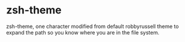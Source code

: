 # zsh-theme
zsh-theme, one character modified from default robbyrussell theme to expand the path so you know where you are in the file system.
